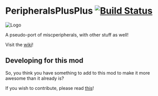 PeripheralsPlusPlus [![Build Status](https://drone.io/github.com/austinv11/PeripheralsPlusPlus/status.png)](https://drone.io/github.com/austinv11/PeripheralsPlusPlus/files)
===================

![Logo](http://puu.sh/fB9TB/66231fda96.png)

A pseudo-port of miscperipherals, with other stuff as well!

Visit the [wiki](https://github.com/austinv11/PeripheralsPlusPlus/wiki)!

## Developing for this mod

So, you think you have something to add to this mod to make it more awesome than it already is?

If you wish to contribute, please read [this](https://github.com/austinv11/PeripheralsPlusPlus/blob/master/.github/CONTRIBUTING.md)!
